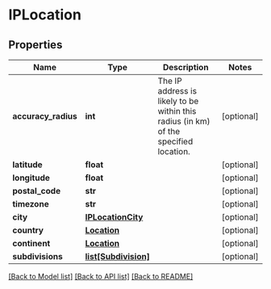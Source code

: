 # IPLocation

## Properties
Name | Type | Description | Notes
------------ | ------------- | ------------- | -------------
**accuracy_radius** | **int** | The IP address is likely to be within this radius (in km) of the specified location. | [optional] 
**latitude** | **float** |  | [optional] 
**longitude** | **float** |  | [optional] 
**postal_code** | **str** |  | [optional] 
**timezone** | **str** |  | [optional] 
**city** | [**IPLocationCity**](IPLocationCity.md) |  | [optional] 
**country** | [**Location**](Location.md) |  | [optional] 
**continent** | [**Location**](Location.md) |  | [optional] 
**subdivisions** | [**list[Subdivision]**](Subdivision.md) |  | [optional] 

[[Back to Model list]](../README.md#documentation-for-models) [[Back to API list]](../README.md#documentation-for-api-endpoints) [[Back to README]](../README.md)

